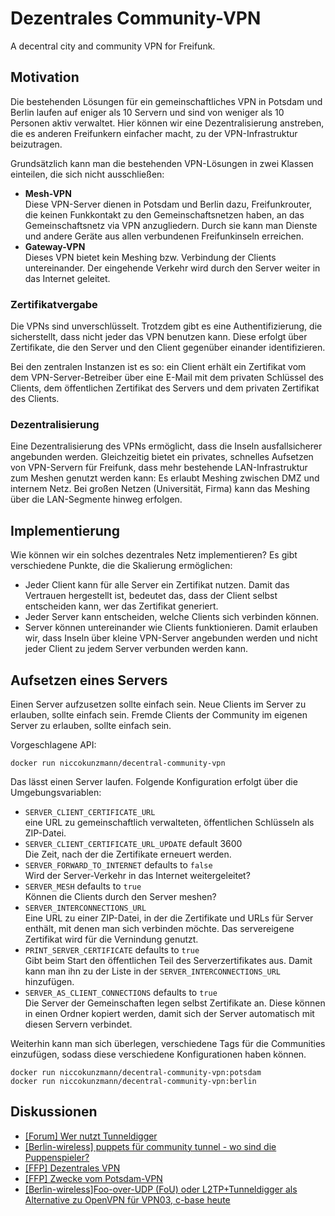 # Dezentrales Community-VPN

A decentral city and community VPN for Freifunk.

## Motivation

Die bestehenden Lösungen für ein gemeinschaftliches VPN in Potsdam und Berlin laufen auf eniger als 10 Servern und
sind von weniger als 10 Personen aktiv verwaltet.
Hier können wir eine Dezentralisierung anstreben, die es anderen Freifunkern einfacher macht, zu der VPN-Infrastruktur beizutragen.

Grundsätzlich kann man die bestehenden VPN-Lösungen in zwei Klassen einteilen, die sich nicht ausschließen:

- **Mesh-VPN**  
  Diese VPN-Server dienen in Potsdam und Berlin dazu, Freifunkrouter, die keinen Funkkontakt zu den
  Gemeinschaftsnetzen haben, an das Gemeinschaftsnetz via VPN anzugliedern.
  Durch sie kann man Dienste und andere Geräte aus allen verbundenen Freifunkinseln erreichen.
- **Gateway-VPN**  
  Dieses VPN bietet kein Meshing bzw. Verbindung der Clients untereinander.
  Der eingehende Verkehr wird durch den Server weiter in das Internet geleitet.

### Zertifikatvergabe

Die VPNs sind unverschlüsselt.
Trotzdem gibt es eine Authentifizierung, die sicherstellt, dass nicht jeder das VPN benutzen kann.
Diese erfolgt über Zertifikate, die den Server und den Client gegenüber einander identifizieren.

Bei den zentralen Instanzen ist es so: ein Client erhält ein Zertifikat vom dem VPN-Server-Betreiber
über eine E-Mail mit dem privaten Schlüssel des Clients, dem öffentlichen Zertifikat des Servers und
dem privaten Zertifikat des Clients.

### Dezentralisierung

Eine Dezentralisierung des VPNs ermöglicht, dass die Inseln ausfallsicherer angebunden werden.
Gleichzeitig bietet ein privates, schnelles Aufsetzen von VPN-Servern für Freifunk, dass mehr 
bestehende LAN-Infrastruktur zum Meshen genutzt werden kann: Es erlaubt Meshing zwischen DMZ und internem Netz.
Bei großen Netzen (Universität, Firma) kann das Meshing über die LAN-Segmente hinweg erfolgen.

## Implementierung

Wie können wir ein solches dezentrales Netz implementieren?
Es gibt verschiedene Punkte, die die Skalierung ermöglichen:

- Jeder Client kann für alle Server ein Zertifikat nutzen. Damit das Vertrauen hergestellt ist, bedeutet das, dass der Client selbst entscheiden kann, wer das Zertifikat generiert.
- Jeder Server kann entscheiden, welche Clients sich verbinden können.
- Server können untereinander wie Clients funktionieren. Damit erlauben wir, dass Inseln über kleine VPN-Server angebunden werden und nicht jeder Client zu jedem Server verbunden werden kann.

## Aufsetzen eines Servers

Einen Server aufzusetzen sollte einfach sein.
Neue Clients im Server zu erlauben, sollte einfach sein.
Fremde Clients der Community im eigenen Server zu erlauben, sollte einfach sein.

Vorgeschlagene API:

    docker run niccokunzmann/decentral-community-vpn

Das lässt einen Server laufen. Folgende Konfiguration erfolgt über die Umgebungsvariablen:

- `SERVER_CLIENT_CERTIFICATE_URL`  
  eine URL zu gemeinschaftlich verwalteten, öffentlichen Schlüsseln als ZIP-Datei.
- `SERVER_CLIENT_CERTIFICATE_URL_UPDATE` default 3600  
  Die Zeit, nach der die Zertifikate erneuert werden.
- `SERVER_FORWARD_TO_INTERNET` defaults to `false`  
  Wird der Server-Verkehr in das Internet weitergeleitet?
- `SERVER_MESH` defaults to `true`  
  Können die Clients durch den Server meshen?
- `SERVER_INTERCONNECTIONS_URL`  
  Eine URL zu einer ZIP-Datei, in der die Zertifikate und URLs für Server enthält,
  mit denen man sich verbinden möchte.
  Das servereigene Zertifikat wird für die Vernindung genutzt.
- `PRINT_SERVER_CERTIFICATE` defaults to `true`  
  Gibt beim Start den öffentlichen Teil des Serverzertifikates aus.
  Damit kann man ihn zu der Liste in der `SERVER_INTERCONNECTIONS_URL`
  hinzufügen.
- `SERVER_AS_CLIENT_CONNECTIONS` defaults to `true`  
  Die Server der Gemeinschaften legen selbst Zertifikate an.
  Diese können in einen Ordner kopiert werden, damit sich der Server automatisch mit
  diesen Servern verbindet.

Weiterhin kann man sich überlegen, verschiedene Tags für die Communities einzufügen,
sodass diese verschiedene Konfigurationen haben können.

    docker run niccokunzmann/decentral-community-vpn:potsdam
    docker run niccokunzmann/decentral-community-vpn:berlin

Diskussionen
------------

- [[Forum] Wer nutzt Tunneldigger](https://forum.freifunk.net/t/welche-communities-nutzen-den-tunneldigger/18510/4)
- [[Berlin-wireless] puppets für community tunnel - wo sind die Puppenspieler?](https://lists.berlin.freifunk.net/pipermail/berlin/2018-April/037490.html)
- [[FFP] Dezentrales VPN](https://lists.freifunk-potsdam.de/pipermail/users/2018-March/018483.html)
- [[FFP] Zwecke vom Potsdam-VPN](https://lists.freifunk-potsdam.de/pipermail/users/2018-March/018478.html)
- [[Berlin-wireless]Foo-over-UDP (FoU) oder L2TP+Tunneldigger als Alternative zu OpenVPN für VPN03, c-base heute ](https://lists.berlin.freifunk.net/pipermail/berlin/2016-February/032051.html)
